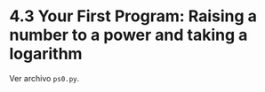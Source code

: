 # 4.3 Your First Program: Raising a number to a power and taking a logarithm

Ver archivo ``ps0.py``.